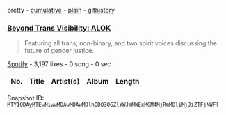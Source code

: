pretty - [cumulative](/playlists/cumulative/37i9dQZF1DX21ildQwVt4b.md) - [plain](/playlists/plain/37i9dQZF1DX21ildQwVt4b) - [githistory](https://github.githistory.xyz/mackorone/spotify-playlist-archive/blob/main/playlists/plain/37i9dQZF1DX21ildQwVt4b)

### [Beyond Trans Visibility: ALOK](https://open.spotify.com/playlist/37i9dQZF1DX21ildQwVt4b)

> Featuring all trans, non\-binary, and two spirit voices discussing the future of gender justice.

[Spotify](https://open.spotify.com/user/spotify) - 3,197 likes - 0 song - 0 sec

| No. | Title | Artist(s) | Album | Length |
|---|---|---|---|---|

Snapshot ID: `MTY1ODAyMTEwNiwwMDAwMDAwMDlhODQ3OGZlYWJmMWExMGM4MjRmMDliMjJiZTFjNWFl`
